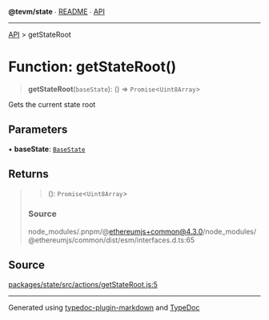 **@tevm/state** ∙ [README](../README.md) ∙ [API](../API.md)

***

[API](../API.md) > getStateRoot

# Function: getStateRoot()

> **getStateRoot**(`baseState`): () => `Promise`\<`Uint8Array`\>

Gets the current state root

## Parameters

▪ **baseState**: [`BaseState`](../type-aliases/BaseState.md)

## Returns

> > (): `Promise`\<`Uint8Array`\>
>
> ### Source
>
> node\_modules/.pnpm/@ethereumjs+common@4.3.0/node\_modules/@ethereumjs/common/dist/esm/interfaces.d.ts:65
>

## Source

[packages/state/src/actions/getStateRoot.js:5](https://github.com/evmts/tevm-monorepo/blob/main/packages/state/src/actions/getStateRoot.js#L5)

***
Generated using [typedoc-plugin-markdown](https://www.npmjs.com/package/typedoc-plugin-markdown) and [TypeDoc](https://typedoc.org/)
